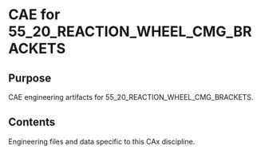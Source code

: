 # CAE for 55_20_REACTION_WHEEL_CMG_BRACKETS

## Purpose
CAE engineering artifacts for 55_20_REACTION_WHEEL_CMG_BRACKETS.

## Contents
Engineering files and data specific to this CAx discipline.
